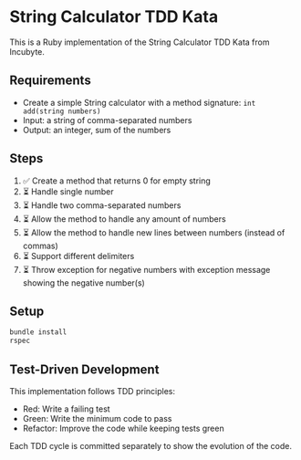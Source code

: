 # String Calculator TDD Kata

This is a Ruby implementation of the String Calculator TDD Kata from Incubyte.

## Requirements

- Create a simple String calculator with a method signature: `int add(string numbers)`
- Input: a string of comma-separated numbers
- Output: an integer, sum of the numbers

## Steps

1. ✅ Create a method that returns 0 for empty string
2. ⏳ Handle single number
3. ⏳ Handle two comma-separated numbers
4. ⏳ Allow the method to handle any amount of numbers
5. ⏳ Allow the method to handle new lines between numbers (instead of commas)
6. ⏳ Support different delimiters
7. ⏳ Throw exception for negative numbers with exception message showing the negative number(s)

## Setup

```bash
bundle install
rspec
```

## Test-Driven Development

This implementation follows TDD principles:
- Red: Write a failing test
- Green: Write the minimum code to pass
- Refactor: Improve the code while keeping tests green

Each TDD cycle is committed separately to show the evolution of the code.


